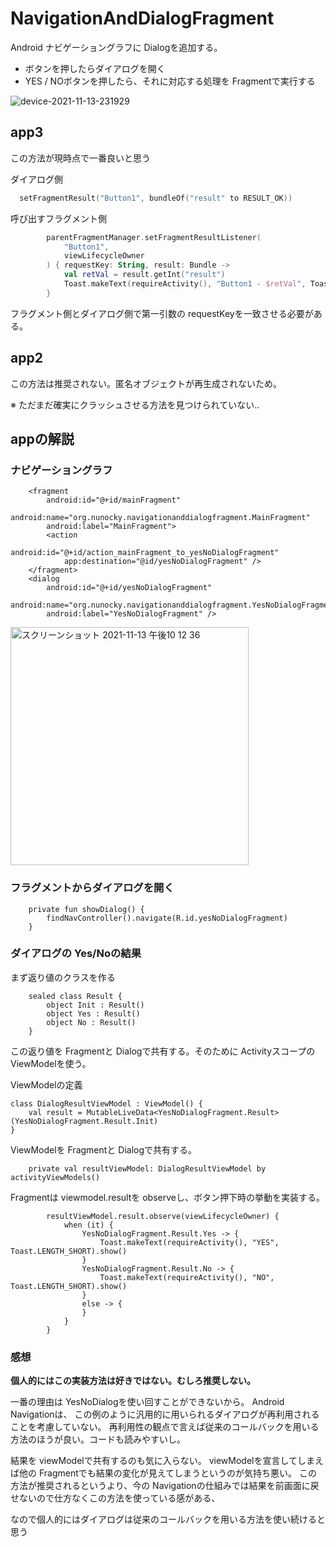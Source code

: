 # NavigationAndDialogFragment
Android ナビゲーショングラフに Dialogを追加する。 
* ボタンを押したらダイアログを開く
* YES / NOボタンを押したら、それに対応する処理を Fragmentで実行する

![device-2021-11-13-231929](https://user-images.githubusercontent.com/750091/141647339-e3f63a4a-3bb6-4610-a106-04bdf1d6b653.gif)

## app3

この方法が現時点で一番良いと思う

ダイアログ側
```kotlin
  setFragmentResult("Button1", bundleOf("result" to RESULT_OK))
```

呼び出すフラグメント側
```kotlin
        parentFragmentManager.setFragmentResultListener(
            "Button1",
            viewLifecycleOwner
        ) { requestKey: String, result: Bundle ->
            val retVal = result.getInt("result")
            Toast.makeText(requireActivity(), "Button1 - $retVal", Toast.LENGTH_SHORT).show()
        }
```

フラグメント側とダイアログ側で第一引数の requestKeyを一致させる必要がある。

## app2

この方法は推奨されない。匿名オブジェクトが再生成されないため。

※ ただまだ確実にクラッシュさせる方法を見つけられていない..

## appの解説
### ナビゲーショングラフ
```
    <fragment
        android:id="@+id/mainFragment"
        android:name="org.nunocky.navigationanddialogfragment.MainFragment"
        android:label="MainFragment">
        <action
            android:id="@+id/action_mainFragment_to_yesNoDialogFragment"
            app:destination="@id/yesNoDialogFragment" />
    </fragment>
    <dialog
        android:id="@+id/yesNoDialogFragment"
        android:name="org.nunocky.navigationanddialogfragment.YesNoDialogFragment"
        android:label="YesNoDialogFragment" />
```

<img width="381" alt="スクリーンショット 2021-11-13 午後10 12 36" src="https://user-images.githubusercontent.com/750091/141646235-80f46064-5c1c-42e7-8543-444bce78e376.png">


### フラグメントからダイアログを開く

```
    private fun showDialog() {
        findNavController().navigate(R.id.yesNoDialogFragment)
    }
```

### ダイアログの Yes/Noの結果

まず返り値のクラスを作る

```
    sealed class Result {
        object Init : Result()
        object Yes : Result()
        object No : Result()
    }
```

この返り値を Fragmentと Dialogで共有する。そのために Activityスコープの ViewModelを使う。

ViewModelの定義
```
class DialogResultViewModel : ViewModel() {
    val result = MutableLiveData<YesNoDialogFragment.Result>(YesNoDialogFragment.Result.Init)
}
```

ViewModelを Fragmentと Dialogで共有する。
```
    private val resultViewModel: DialogResultViewModel by activityViewModels()
```

Fragmentは viewmodel.resultを observeし、ボタン押下時の挙動を実装する。

```
        resultViewModel.result.observe(viewLifecycleOwner) {
            when (it) {
                YesNoDialogFragment.Result.Yes -> {
                    Toast.makeText(requireActivity(), "YES", Toast.LENGTH_SHORT).show()
                }
                YesNoDialogFragment.Result.No -> {
                    Toast.makeText(requireActivity(), "NO", Toast.LENGTH_SHORT).show()
                }
                else -> {
                }
            }
        }
```

### 感想

__個人的にはこの実装方法は好きではない。むしろ推奨しない。__

一番の理由は YesNoDialogを使い回すことができないから。 Android Navigationは、 この例のように汎用的に用いられるダイアログが再利用されることを考慮していない。 
再利用性の観点で言えば従来のコールバックを用いる方法のほうが良い。コードも読みやすいし。

結果を viewModelで共有するのも気に入らない。 viewModelを宣言してしまえば他の Fragmentでも結果の変化が見えてしまうというのが気持ち悪い。 この方法が推奨されるというより、今の Navigationの仕組みでは結果を前画面に戻せないので仕方なくこの方法を使っている感がある、

なので個人的にはダイアログは従来のコールバックを用いる方法を使い続けると思う

